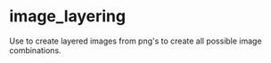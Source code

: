 # image_layering
Use to create layered images from png's to create all possible image combinations.
